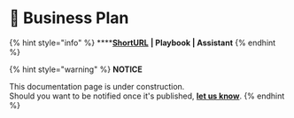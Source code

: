 # 🚧 Business Plan

{% hint style="info" %}
****[**ShortURL**](https://tiof.click/UDDRBP) **| Playbook | Assistant**
{% endhint %}





{% hint style="warning" %}
**NOTICE**

This documentation page is under construction.\
Should you want to be notified once it's published, [**let us know**](https://tiof.click/TIOFTarianUpdatesService).
{% endhint %}
